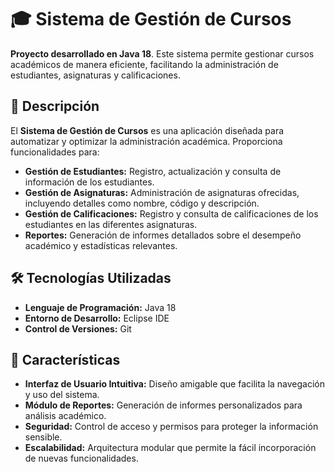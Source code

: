 # 🎓 Sistema de Gestión de Cursos

**Proyecto desarrollado en Java 18**. Este sistema permite gestionar cursos académicos de manera eficiente, facilitando la administración de estudiantes, asignaturas y calificaciones.

## 📄 Descripción

El **Sistema de Gestión de Cursos** es una aplicación diseñada para automatizar y optimizar la administración académica. Proporciona funcionalidades para:

- **Gestión de Estudiantes:** Registro, actualización y consulta de información de los estudiantes.
- **Gestión de Asignaturas:** Administración de asignaturas ofrecidas, incluyendo detalles como nombre, código y descripción.
- **Gestión de Calificaciones:** Registro y consulta de calificaciones de los estudiantes en las diferentes asignaturas.
- **Reportes:** Generación de informes detallados sobre el desempeño académico y estadísticas relevantes.

## 🛠️ Tecnologías Utilizadas

- **Lenguaje de Programación:** Java 18
- **Entorno de Desarrollo:** Eclipse IDE
- **Control de Versiones:** Git

## 🚀 Características

- **Interfaz de Usuario Intuitiva:** Diseño amigable que facilita la navegación y uso del sistema.
- **Módulo de Reportes:** Generación de informes personalizados para análisis académico.
- **Seguridad:** Control de acceso y permisos para proteger la información sensible.
- **Escalabilidad:** Arquitectura modular que permite la fácil incorporación de nuevas funcionalidades.


